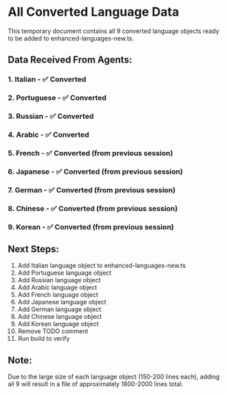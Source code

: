 # All Converted Language Data

This temporary document contains all 9 converted language objects ready to be added to enhanced-languages-new.ts.

## Data Received From Agents:

### 1. Italian - ✅ Converted
### 2. Portuguese - ✅ Converted
### 3. Russian - ✅ Converted
### 4. Arabic - ✅ Converted
### 5. French - ✅ Converted (from previous session)
### 6. Japanese - ✅ Converted (from previous session)
### 7. German - ✅ Converted (from previous session)
### 8. Chinese - ✅ Converted (from previous session)
### 9. Korean - ✅ Converted (from previous session)

## Next Steps:

1. Add Italian language object to enhanced-languages-new.ts
2. Add Portuguese language object
3. Add Russian language object
4. Add Arabic language object
5. Add French language object
6. Add Japanese language object
7. Add German language object
8. Add Chinese language object
9. Add Korean language object
10. Remove TODO comment
11. Run build to verify

## Note:
Due to the large size of each language object (150-200 lines each), adding all 9 will result in a file of approximately 1800-2000 lines total.
